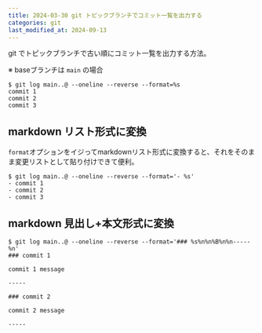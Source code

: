 ```yaml
---
title: 2024-03-30 git トピックブランチでコミット一覧を出力する
categories: git
last_modified_at: 2024-09-13
---
```


git でトピックブランチで古い順にコミット一覧を出力する方法。

※ baseブランチは `main` の場合

```console
$ git log main..@ --oneline --reverse --format=%s
commit 1
commit 2
commit 3
```

## markdown リスト形式に変換

`format`オプションをイジってmarkdownリスト形式に変換すると、それをそのまま変更リストとして貼り付けできて便利。

```console
$ git log main..@ --oneline --reverse --format='- %s'
- commit 1
- commit 2
- commit 3
```

## markdown 見出し+本文形式に変換

```console
$ git log main..@ --oneline --reverse --format='### %s%n%n%B%n%n-----%n'
### commit 1

commit 1 message

-----

### commit 2

commit 2 message

-----
```
